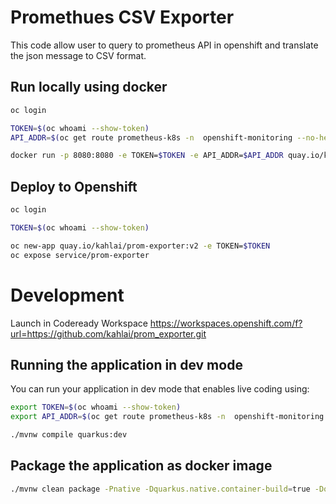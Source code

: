 # Promethues CSV Exporter

This code allow user to query to prometheus API in openshift and translate the json message to CSV format.


## Run locally using docker

```bash
oc login

TOKEN=$(oc whoami --show-token)
API_ADDR=$(oc get route prometheus-k8s -n  openshift-monitoring --no-headers |  awk '{print "https://"$2}')

docker run -p 8080:8080 -e TOKEN=$TOKEN -e API_ADDR=$API_ADDR quay.io/kahlai/prom-exporter:v2
```

## Deploy to Openshift

```bash
oc login

TOKEN=$(oc whoami --show-token)

oc new-app quay.io/kahlai/prom-exporter:v2 -e TOKEN=$TOKEN
oc expose service/prom-exporter
```

# Development

Launch in Codeready Workspace
https://workspaces.openshift.com/f?url=https://github.com/kahlai/prom_exporter.git

## Running the application in dev mode

You can run your application in dev mode that enables live coding using:

```bash
export TOKEN=$(oc whoami --show-token)
export API_ADDR=$(oc get route prometheus-k8s -n  openshift-monitoring --no-headers |  awk '{print "https://"$2}')
```

```bash
./mvnw compile quarkus:dev
```



## Package the application as docker image

```bash
./mvnw clean package -Pnative -Dquarkus.native.container-build=true -Dquarkus.container-image.build=true
```



